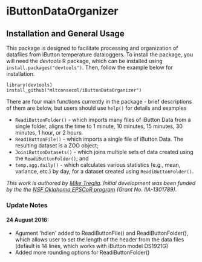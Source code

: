 # iButtonDataOrganizer

## Installation and General Usage

This package is designed to facilitate processing and organization of datafiles from iButton temperature dataloggers. To install the package, you will need the *devtools* R package, which can be installed using `install.packages("devtools")`. Then, follow the example below for installation.

```
library(devtools)
install_github("mltconsecol/iButtonDataOrganizer")
```

There are four main functions currently in the package - brief descriptions of them are below, but users should use `help()` for details and examples
  
  * `ReadiButtonFolder()` - which imports many files of iButton Data from a single folder, aligns the time to 1 minute, 10 minutes, 15 minutes, 30 minutes, 1 hour, or 2 hours.
  * `ReadiButtonFile()` - which imports a single file of iButton Data. The resulting dataset is a ZOO object;
  * `JoiniButtonDatasets()` - which joins multiple sets of data created using the `ReadiButtonFolder()`; and
  * `temp.agg.daily()` - which calculates various statistics (e.g., mean, variance, etc.) by day, for a dataset created using `ReadiButtonFolder()`.

*This work is authored by [Mike Treglia](http://mltconsecol.github.io/). Initial development was been funded by the the [NSF Oklahoma EPSCoR program](http://www.okepscor.org/) (Grant No. IIA-1301789).*


### Update Notes

#### 24 August 2016:

* Agument 'hdlen' added to ReadiButtonFile() and ReadiButtonFolder(), which allows user to set the length of the header from the data files (default is 14 lines, which works with iButton model DS1921G)
* Added more rounding options for ReadiButtonFolder()
	